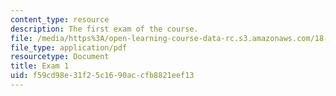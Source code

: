 ```yaml
---
content_type: resource
description: The first exam of the course.
file: /media/https%3A/open-learning-course-data-rc.s3.amazonaws.com/18-01-single-variable-calculus-fall-2006/f59cd98e31f25c1690accfb8821eef13_exam1.pdf
file_type: application/pdf
resourcetype: Document
title: Exam 1
uid: f59cd98e-31f2-5c16-90ac-cfb8821eef13
---
```

